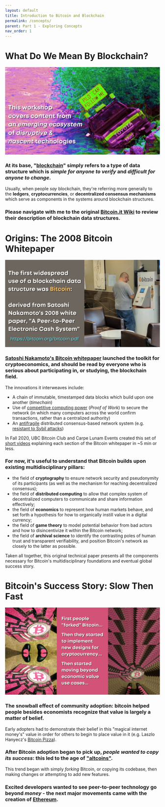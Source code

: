 ```yaml
---
layout: default
title: Introduction to Bitcoin and Blockchain
permalink: /concepts/
parent: Part 1 - Exploring Concepts
nav_order: 1
---
```


# What Do We Mean By Blockchain?

![Intro 1](figures/intro-1.png)
<br>

### At its base, "[blockchain](https://en.bitcoin.it/wiki/Block_chain)" simply refers to a type of data structure which is *simple for anyone to verify* and *difficult for anyone to change*.

Usually, when people *say* blockchain, they're referring more generally to the **ledgers**, **cryptocurrencies**, or **decentralized consensus mechanisms** which serve as components in the systems around blockchain structures.

### Please navigate with me to the original [Bitcoin.it Wiki](https://en.bitcoin.it/wiki/Block_chain) to review their description of blockchain data structures.

# Origins: The 2008 Bitcoin Whitepaper

![Intro 2](figures/intro-2.png)
<br>

### **[Satoshi Nakamoto's Bitcoin whitepaper](https://bitcoin.org/bitcoin.pdf)** launched the toolkit for cryptoeconomics, and should be read by everyone who is serious about participating in, or studying, the blockchain field.

The innovations it interweaves include:
 * A chain of immutable, timestamped data blocks which build upon one another (*timechain*)
 * Use of [competitive computing power](https://medium.com/certik/how-bitcoin-works-mining-and-consensus-3d64bf893ba2) (*Proof of Work*) to secure the network (in which many computers across the world confirm transactions, rather than a centralized authority)
 * An [antifragile](https://en.wikipedia.org/wiki/Antifragile#Introduction) distributed consensus-based network system (e.g. [resistant to Sybil attacks](https://en.wikipedia.org/wiki/Sybil_attack))

In Fall 2020, UBC Bitcoin Club and Carpe Lunam Events created this set of [short videos](https://www.youtube.com/playlist?list=PLvhhoxakT2WAKm6WKFEf3iPQWGAjl8QYR) explaining each section of the Bitcoin whitepaper in ~5 min or less. 

### For now, it's useful to understand that Bitcoin builds upon existing multidisciplinary pillars:

* the field of **cryptography** to ensure network security and pseudonymity of its participants (as well as the mechanism for reaching decentralized consensus);
* the field of **distributed computing** to allow that complex system of decentralized computers to communicate and share information effectively;
* the field of **economics** to represent how human markets behave, and set forth a hypothesis for how to organically instill value in a digital currency;
* the field of **game theory** to model potential behavior from bad actors and how to disincentivize it within the Bitcoin network;
* the field of **archival science** to identify the contrasting poles of human trust and transparent verifiability, and position Bitcoin's network as closely to the latter as possible.


Taken all together, this original technical paper presents all the components necessary for Bitcoin's multidisciplinary foundations and eventual global success story.

# Bitcoin's Success Story: Slow Then Fast

![Intro 3](figures/intro-3.png)
<br>

### The snowball effect of community adoption: bitcoin helped people besides economists recognize that value is largely a matter of belief. 

Early adopters had to demonstrate their belief in this "magical internet money's" value in order for others to begin to place value in it (e.g. Laszlo Hanyecz's [Bitcoin Pizza](https://www.coindesk.com/bitcoin-pizza-10-years-laszlo-hanyecz)).

### After Bitcoin adoption began to pick up, *people wanted to copy its success*:  this led to the age of ["altcoins"](https://hackernoon.com/about-bitcoin-what-altcoins-and-shitcoins-dont-seem-to-get-rs53323w).

This trend began with simply *forking* Bitcoin, or copying its codebase, then making changes or attempting to add new features.

### Excited developers wanted to see peer-to-peer technology go beyond *money* - the next major movements came with the creation of [Ethereum](https://ethereum.org/en/what-is-ethereum/).
